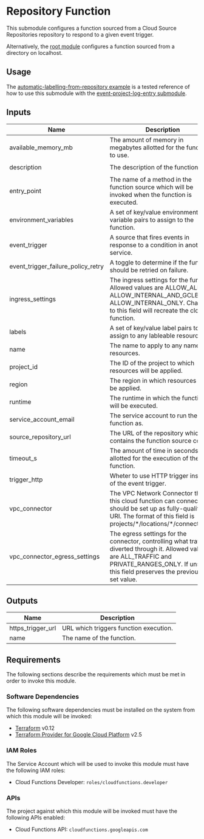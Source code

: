 # Repository Function

This submodule configures a function sourced from a Cloud Source
Repositories repository to respond to a given event trigger.

Alternatively, the [root module][root-module] configures a function
sourced from a directory on localhost.

## Usage

The
[automatic-labelling-from-repository example][automatic-labelling-from-repository-example]
is a tested reference of how to use this submodule with the
[event-project-log-entry submodule][event-project-log-entry-submodule].

<!-- BEGINNING OF PRE-COMMIT-TERRAFORM DOCS HOOK -->
## Inputs

| Name | Description | Type | Default | Required |
|------|-------------|------|---------|:--------:|
| available\_memory\_mb | The amount of memory in megabytes allotted for the function to use. | `number` | `256` | no |
| description | The description of the function. | `string` | `"Processes events."` | no |
| entry\_point | The name of a method in the function source which will be invoked when the function is executed. | `string` | n/a | yes |
| environment\_variables | A set of key/value environment variable pairs to assign to the function. | `map(string)` | `{}` | no |
| event\_trigger | A source that fires events in response to a condition in another service. | `map(string)` | `{}` | no |
| event\_trigger\_failure\_policy\_retry | A toggle to determine if the function should be retried on failure. | `bool` | `false` | no |
| ingress\_settings | The ingress settings for the function. Allowed values are ALLOW\_ALL, ALLOW\_INTERNAL\_AND\_GCLB and ALLOW\_INTERNAL\_ONLY. Changes to this field will recreate the cloud function. | `string` | `"ALLOW_ALL"` | no |
| labels | A set of key/value label pairs to assign to any lableable resources. | `map(string)` | `{}` | no |
| name | The name to apply to any nameable resources. | `string` | n/a | yes |
| project\_id | The ID of the project to which resources will be applied. | `string` | n/a | yes |
| region | The region in which resources will be applied. | `string` | n/a | yes |
| runtime | The runtime in which the function will be executed. | `string` | `"nodejs6"` | no |
| service\_account\_email | The service account to run the function as. | `string` | `""` | no |
| source\_repository\_url | The URL of the repository which contains the function source code. | `string` | n/a | yes |
| timeout\_s | The amount of time in seconds allotted for the execution of the function. | `number` | `60` | no |
| trigger\_http | Wheter to use HTTP trigger instead of the event trigger. | `bool` | `null` | no |
| vpc\_connector | The VPC Network Connector that this cloud function can connect to. It should be set up as fully-qualified URI. The format of this field is projects/\*/locations/\*/connectors/\*. | `string` | `null` | no |
| vpc\_connector\_egress\_settings | The egress settings for the connector, controlling what traffic is diverted through it. Allowed values are ALL\_TRAFFIC and PRIVATE\_RANGES\_ONLY. If unset, this field preserves the previously set value. | `string` | `null` | no |

## Outputs

| Name | Description |
|------|-------------|
| https\_trigger\_url | URL which triggers function execution. |
| name | The name of the function. |

<!-- END OF PRE-COMMIT-TERRAFORM DOCS HOOK -->

## Requirements

The following sections describe the requirements which must be met in
order to invoke this module.

### Software Dependencies

The following software dependencies must be installed on the system
from which this module will be invoked:

- [Terraform][terraform-site] v0.12
- [Terraform Provider for Google Cloud Platform][terraform-provider-gcp-site] v2.5

### IAM Roles

The Service Account which will be used to invoke this module must have
the following IAM roles:

- Cloud Functions Developer: `roles/cloudfunctions.developer`

### APIs

The project against which this module will be invoked must have the
following APIs enabled:

- Cloud Functions API: `cloudfunctions.googleapis.com`

[root-module]: ../..
[automatic-labelling-from-repository-example]: ../../examples/automatic-labelling-from-repository
[event-project-log-entry-submodule]: ../event-project-log-entry
[terraform-site]: https://www.terraform.io/
[terraform-provider-gcp-site]: https://github.com/terraform-providers/terraform-provider-google
